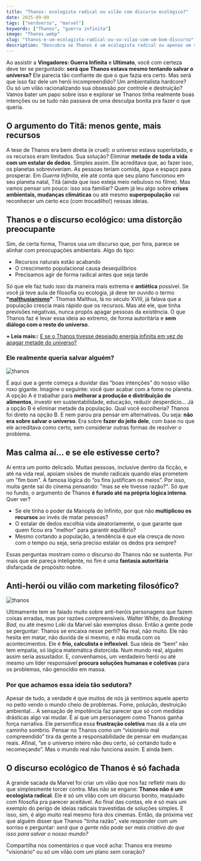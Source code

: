 ```yaml
---
title: "Thanos: ecologista radical ou vilão com discurso ecológico?"
date: 2025-09-09
tags: ["nerdverso", "marvel"]
keywords: ["Thanos", "guerra infinita"]
image: "Thanos.webp"
slug: "thanos-e-um-ecologista-radical-ou-so-vilao-com-um-bom-discurso"
description: "Descubra se Thanos é um ecologista radical ou apenas um vilão com discurso ecológico e por que esse mito é perigoso."
---
```


Ao assistir a **Vingadores: Guerra Infinita** e **Ultimato**, você com certeza deve ter se perguntado: **será que Thanos estava mesmo tentando salvar o universo?** Ele parecia tão confiante de que o que fazia era certo. Mas será que isso faz dele um herói incompreendido? Um ambientalista hardcore? Ou só um vilão racionalizando sua obsessão por controle e destruição? Vamos bater um papo sobre isso e explorar se Thanos tinha realmente boas intenções ou se tudo não passava de uma desculpa bonita pra fazer o que queria.

## O argumento do Titã: menos gente, mais recursos

A tese de Thanos era bem direta (e cruel): o universo estava superlotado, e os recursos eram limitados. Sua solução? Eliminar **metade de toda a vida com um estalar de dedos**. Simples assim. Ele acreditava que, ao fazer isso, os planetas sobreviveriam. As pessoas teriam comida, água e espaço para prosperar. Em _Guerra Infinita_, ele até conta que seu plano funcionou em seu planeta natal, Titã (ainda que isso esteja meio nebuloso no filme). Mas vamos pensar um pouco: isso soa familiar? Quem já leu algo sobre **crises ambientais, mudanças climáticas** ou até mesmo **superpopulação** vai reconhecer um certo eco (com trocadilho!) nessas ideias.

## Thanos e o discurso ecológico: uma distorção preocupante

Sim, de certa forma, Thanos usa um discurso que, por fora, parece se alinhar com preocupações ambientais. Algo do tipo:

*   Recursos naturais estão acabando
*   O crescimento populacional causa desequilíbrios
*   Precisamos agir de forma radical antes que seja tarde

Só que ele faz tudo isso da maneira mais extrema e **antiética** possível. Se você já teve aula de filosofia ou ecologia, já deve ter ouvido o termo **"[malthusianismo](https://pt.wikipedia.org/wiki/Teoria_populacional_malthusiana)"**. Thomas Malthus, lá no século XVIII, já falava que a população crescia mais rápido que os recursos. Mas até ele, que tinha previsões negativas, nunca propôs apagar pessoas da existência. O que Thanos faz é levar essa ideia ao extremo, de forma autoritária e **sem diálogo com o resto do universo**.

**+ Leia mais::** [E se o Thanos tivesse desejado energia infinita em vez de apagar metade do universo?](https://nerdatico.com.br/e-se-o-thanos-tivesse-desejado-energia-infinita-em-vez-de-apagar-metade-do-universo/)

### Ele realmente queria salvar alguém?

![thanos](avengers-infinity-war-thanos.webp)

É aqui que a gente começa a duvidar das “boas intenções” do nosso vilão roxo gigante. Imagine o seguinte: você quer acabar com a fome no planeta. A opção A é trabalhar para **melhorar a produção e distribuição de alimentos**, investir em sustentabilidade, educação, reduzir desperdício… Já a opção B é eliminar metade da população. Qual você escolheria? Thanos foi direto na opção B. E nem parou pra pensar em alternativas. Ou seja: **não era sobre salvar o universo**. Era sobre **fazer do jeito dele**, com base no que ele acreditava como certo, sem considerar outras formas de resolver o problema.

## Mas calma aí... e se ele estivesse certo?

Aí entra um ponto delicado. Muitas pessoas, inclusive dentro da ficção, e até na vida real, apoiam visões de mundo radicais quando elas prometem um "fim bom". A famosa lógica do “os fins justificam os meios”. Por isso, muita gente sai do cinema pensando: "mas se ele tivesse razão?". Só que no fundo, o argumento de Thanos **é furado até na própria lógica interna**. Quer ver?

*   Se ele tinha o poder da Manopla do Infinito, por que não **multiplicou os recursos** ao invés de matar pessoas?
*   O estalar de dedos escolhia vida aleatoriamente, o que garante que quem ficou era "melhor" para garantir equilíbrio?
*   Mesmo cortando a população, a tendência é que ela cresça de novo com o tempo ou seja, seria preciso estalar os dedos pra sempre?

Essas perguntas mostram como o discurso do Thanos não se sustenta. Por mais que ele pareça inteligente, no fim é uma **fantasia autoritária** disfarçada de propósito nobre.

## Anti-herói ou vilão com marketing filosófico?

![thanos](Thanos-in-Avengers-Endgame.webp)

Ultimamente tem se falado muito sobre anti-heróis personagens que fazem coisas erradas, mas por razões compreensíveis. Walter White, do _Breaking Bad_, ou até mesmo Loki da Marvel são exemplos disso. Então a gente pode se perguntar: Thanos se encaixa nesse perfil? Na real, não muito. Ele não hesita em matar, não duvida de si mesmo, e não muda com os acontecimentos. Ele é **frio, calculista e inflexível**. Sua ideia de “bem” não tem empatia, só lógica matemática distorcida. Num mundo real, alguém assim seria assustador. E, convenhamos, um verdadeiro herói ou até mesmo um líder responsável **procura soluções humanas e coletivas** para os problemas, não genocídio em massa.

### Por que achamos essa ideia tão sedutora?

Apesar de tudo, a verdade é que muitos de nós já sentimos aquele aperto no peito vendo o mundo cheio de problemas. Fome, poluição, destruição ambiental... A sensação de impotência faz parecer que só com medidas drásticas algo vai mudar. É aí que um personagem como Thanos ganha força narrativa. Ele personifica essa **frustração coletiva** mas dá a ela um caminho sombrio. Pensar no Thanos como um “visionário mal compreendido” tira da gente a responsabilidade de pensar em mudanças reais. Afinal, “se o universo inteiro não deu certo, só cortando tudo e recomeçando”. Mas o mundo real não funciona assim. E ainda bem.

## O discurso ecológico de Thanos é só fachada

A grande sacada da Marvel foi criar um vilão que nos faz refletir mais do que simplesmente torcer contra. Mas não se engane: **Thanos não é um ecologista radical**. Ele é só um vilão com um discurso bonito, maquiado com filosofia pra parecer aceitável. Ao final das contas, ele é só mais um exemplo do perigo de ideias radicais travestidas de soluções simples. E isso, sim, é algo muito real mesmo fora dos cinemas. Então, da próxima vez que alguém disser que Thanos "tinha razão", vale responder com um sorriso e perguntar: _será que a gente não pode ser mais criativo do que isso para salvar o nosso mundo?_

Compartilha nos comentários o que você acha: Thanos era mesmo "visionário" ou só um vilão com um plano sem coração?